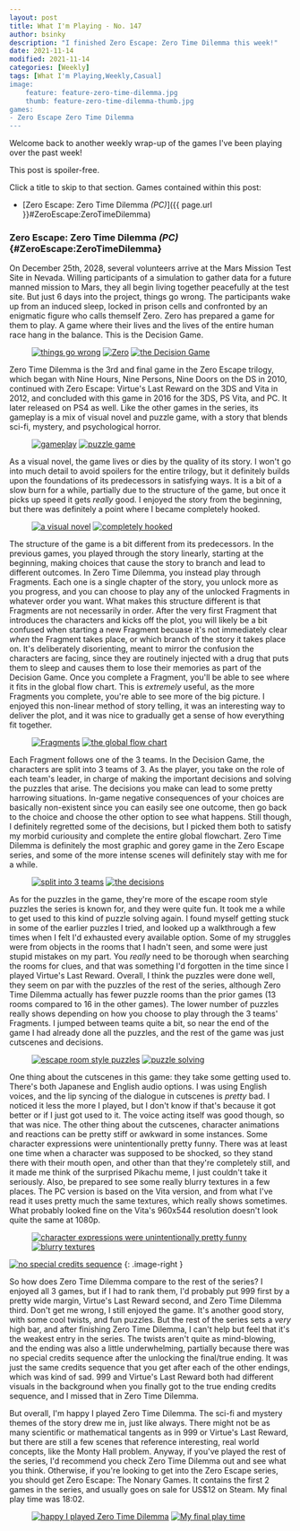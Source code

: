 ```yaml
---
layout: post
title: What I'm Playing - No. 147
author: bsinky
description: "I finished Zero Escape: Zero Time Dilemma this week!"
date: 2021-11-14
modified: 2021-11-14
categories: [Weekly]
tags: [What I'm Playing,Weekly,Casual]
image:
    feature: feature-zero-time-dilemma.jpg
    thumb: feature-zero-time-dilemma-thumb.jpg
games:
- Zero Escape Zero Time Dilemma
---
```


Welcome back to another weekly wrap-up of the games I've been playing over the
past week!

This post is spoiler-free.

Click a title to skip to that section. Games contained within this post:

 - [Zero Escape: Zero Time Dilemma *(PC)*]({{ page.url }}#ZeroEscape:ZeroTimeDilemma)

<!--more-->

### Zero Escape: Zero Time Dilemma *(PC)*    {#ZeroEscape:ZeroTimeDilemma}

On December 25th, 2028, several volunteers arrive at the Mars Mission Test Site
in Nevada. Willing participants of a simulation to gather data for a future
manned mission to Mars, they all begin living together peacefully at the test
site. But just 6 days into the project, things go wrong. The participants wake
up from an induced sleep, locked in prison cells and confronted by an enigmatic
figure who calls themself Zero. Zero has prepared a game for them to play. A
game where their lives and the lives of the entire human race hang in the
balance. This is the Decision Game.

<figure class="third">
    <a href="https://i.imgur.com/Vuzr7h1.jpg"><img src="https://i.imgur.com/Vuzr7h1m.jpg" alt="things go wrong"/></a>
    <a href="https://i.imgur.com/uA4G6Jg.jpg"><img src="https://i.imgur.com/uA4G6Jgm.jpg" alt="Zero"/></a>
    <a href="https://i.imgur.com/UYrOl9P.jpg"><img src="https://i.imgur.com/UYrOl9Pm.jpg" alt="the Decision Game"/></a>
</figure>

Zero Time Dilemma is the 3rd and final game in the Zero Escape trilogy, which
began with Nine Hours, Nine Persons, Nine Doors on the DS in 2010, continued
with Zero Escape: Virtue's Last Reward on the 3DS and Vita in 2012, and
concluded with this game in 2016 for the 3DS, PS Vita, and PC. It later released
on PS4 as well. Like the other games in the series, its gameplay is a mix of
visual novel and puzzle game, with a story that blends sci-fi, mystery, and
psychological horror.

<figure class="half">
    <a href="https://i.imgur.com/I8EI38X.jpg"><img src="https://i.imgur.com/I8EI38Xm.jpg" alt="gameplay"/></a>
    <a href="https://i.imgur.com/MBkvjZw.jpg"><img src="https://i.imgur.com/MBkvjZwm.jpg" alt="puzzle game"/></a>
</figure>

As a visual novel, the game lives or dies by the quality of its story. I won't
go into much detail to avoid spoilers for the entire trilogy, but it definitely
builds upon the foundations of its predecessors in satisfying ways. It is a bit
of a slow burn for a while, partially due to the structure of the game, but once
it picks up speed it gets *really* good. I enjoyed the story from the beginning,
but there was definitely a point where I became completely hooked.

<figure class="half">
    <a href="https://i.imgur.com/X9Lm4D8.jpg"><img src="https://i.imgur.com/X9Lm4D8m.jpg" alt="a visual novel"/></a>
    <a href="https://i.imgur.com/BnSC4rS.jpg"><img src="https://i.imgur.com/BnSC4rSm.jpg" alt="completely hooked"/></a>
</figure>

The structure of the game is a bit different from its predecessors. In the
previous games, you played through the story linearly, starting at the
beginning, making choices that cause the story to branch and lead to different
outcomes. In Zero Time Dilemma, you instead play through Fragments. Each one is
a single chapter of the story, you unlock more as you progress, and you can
choose to play any of the unlocked Fragments in whatever order you want. What
makes this structure different is that Fragments are not necessarily in order.
After the very first Fragment that introduces the characters and kicks off the
plot, you will likely be a bit confused when starting a new Fragment becuase
it's not immediately clear *when* the Fragment takes place, or which branch of
the story it takes place on. It's deliberately disorienting, meant to mirror the
confusion the characters are facing, since they are routinely injected with a
drug that puts them to sleep and causes them to lose their memories as part of
the Decision Game. Once you complete a Fragment, you'll be able to see where it
fits in the global flow chart. This is *extremely* useful, as the more Fragments
you complete, you're able to see more of the big picture. I enjoyed this
non-linear method of story telling, it was an interesting way to deliver the
plot, and it was nice to gradually get a sense of how everything fit together.

<figure class="half">
    <a href="https://i.imgur.com/J6zKJSU.jpg"><img src="https://i.imgur.com/J6zKJSUm.jpg" alt="Fragments"/></a>
    <a href="https://i.imgur.com/abozdJx.jpg"><img src="https://i.imgur.com/abozdJxm.jpg" alt="the global flow chart"/></a>
</figure>

Each Fragment follows one of the 3 teams. In the Decision Game, the characters are split into 3 teams of 3. As the player, you take on the role of each team's leader, in charge of making the important decisions and solving the puzzles that arise. The decisions you make can lead to some pretty harrowing situations. In-game negative consequences of your choices are basically non-existent since you can easily see one outcome, then go back to the choice and choose the other option to see what happens. Still though, I definitely regretted some of the decisions, but I picked them both to satisfy my morbid curiousity and complete the entire global flowchart. Zero Time Dilemma is definitely the most graphic and gorey game in the Zero Escape series, and some of the more intense scenes will definitely stay with me for a while.

<figure class="half">
    <a href="https://i.imgur.com/qBUgZp9.jpg"><img src="https://i.imgur.com/qBUgZp9m.jpg" alt="split into 3 teams"/></a>
    <a href="https://i.imgur.com/GdTo5Sg.jpg"><img src="https://i.imgur.com/GdTo5Sgm.jpg" alt="the decisions"/></a>
</figure>

As for the puzzles in the game, they're more of the escape room style puzzles
the series is known for, and they were quite fun. It took me a while to get used
to this kind of puzzle solving again. I found myself getting stuck in some of
the earlier puzzles I tried, and looked up a walkthrough a few times when I felt
I'd exhausted every available option. Some of my struggles were from objects in
the rooms that I hadn't seen, and some were just stupid mistakes on my part. You
*really* need to be thorough when searching the rooms for clues, and that was
something I'd forgotten in the time since I played Virtue's Last Reward.
Overall, I think the puzzles were done well, they seem on par with the puzzles
of the rest of the series, although Zero Time Dilemma actually has fewer puzzle
rooms than the prior games (13 rooms compared to 16 in the other games). The
lower number of puzzles really shows depending on how you choose to play through
the 3 teams' Fragments. I jumped between teams quite a bit, so near the end of
the game I had already done all the puzzles, and the rest of the game was just
cutscenes and decisions.

<figure class="half">
    <a href="https://i.imgur.com/4EYh4UJ.jpg"><img src="https://i.imgur.com/4EYh4UJm.jpg" alt="escape room style puzzles"/></a>
    <a href="https://i.imgur.com/I8EI38X.jpg"><img src="https://i.imgur.com/I8EI38Xm.jpg" alt="puzzle solving"/></a>
</figure>

One thing about the cutscenes in this game: they take some getting used to.
There's both Japanese and English audio options. I was using English voices, and
the lip syncing of the dialogue in cutscenes is *pretty* bad. I noticed it less
the more I played, but I don't know if that's because it got better or if I just
got used to it. The voice acting itself was good though, so that was nice. The
other thing about the cutscenes, character animations and reactions can be
pretty stiff or awkward in some instances. Some character expressions were
unintentionally pretty funny. There was at least one time when a character was
supposed to be shocked, so they stand there with their mouth open, and other
than that they're completely still, and it made me think of the surprised
Pikachu meme, I just couldn't take it seriously. Also, be prepared to see some
really blurry textures in a few places. The PC version is based on the Vita
version, and from what I've read it uses pretty much the same textures, which
really shows sometimes. What probably looked fine on the Vita's 960x544
resolution doesn't look quite the same at 1080p.

<figure class="half">
    <a href="https://i.imgur.com/C7lbGCK.jpg"><img src="https://i.imgur.com/C7lbGCKm.jpg" alt="character expressions were unintentionally pretty funny"/></a>
    <a href="https://i.imgur.com/wMhslcu.jpg"><img src="https://i.imgur.com/wMhslcum.jpg" alt="blurry textures"/></a>
</figure>

[![no special credits sequence](https://i.imgur.com/RomJd7Sm.jpg)](https://i.imgur.com/RomJd7S.jpg)
{: .image-right }

So how does Zero Time Dilemma compare to the rest of the series? I enjoyed all 3
games, but if I had to rank them, I'd probably put 999 first by a pretty wide
margin, Virtue's Last Reward second, and Zero Time Dilemma third. Don't get me
wrong, I still enjoyed the game. It's another good story, with some cool twists,
and fun puzzles. But the rest of the series sets a *very* high bar, and after
finishing Zero Time Dilemma, I can't help but feel that it's the weakest entry
in the series. The twists aren't quite as mind-blowing, and the ending was also
a little underwhelming, partially because there was no special credits sequence
after the unlocking the final/true ending. It was just the same credits sequence
that you get after each of the other endings, which was kind of sad. 999 and
Virtue's Last Reward both had different visuals in the background when you
finally got to the true ending credits sequence, and I missed that in Zero Time
Dilemma.

But overall, I'm happy I played Zero Time Dilemma. The sci-fi and mystery themes
of the story drew me in, just like always. There might not be as many scientific
or mathematical tangents as in 999 or Virtue's Last Reward, but there are still
a few scenes that reference interesting, real world concepts, like the Monty
Hall problem. Anyway, if you've played the rest of the series, I'd recommend you
check Zero Time Dilemma out and see what you think. Otherwise, if you're looking
to get into the Zero Escape series, you should get Zero Escape: The Nonary
Games. It contains the first 2 games in the series, and usually goes on sale for
US$12 on Steam. My final play time was 18:02.

<figure class="half">
    <a href="https://i.imgur.com/cJRoKC9.jpg"><img src="https://i.imgur.com/cJRoKC9m.jpg" alt="happy I played Zero Time Dilemma"/></a>
    <a href="https://i.imgur.com/WdsDRCG.jpg"><img src="https://i.imgur.com/WdsDRCGm.jpg" alt="My final play time"/></a>
</figure>

